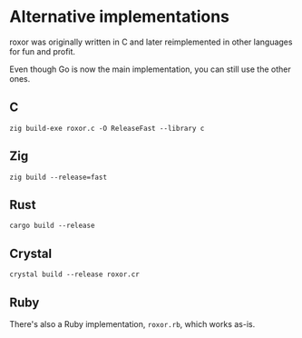 # Alternative implementations

roxor was originally written in C and later reimplemented in other languages for fun and profit.

Even though Go is now the main implementation, you can still use the other ones.

## C

```console
zig build-exe roxor.c -O ReleaseFast --library c
```

## Zig

```console
zig build --release=fast
```

## Rust

```console
cargo build --release
```

## Crystal

```console
crystal build --release roxor.cr
```

## Ruby

There's also a Ruby implementation, `roxor.rb`, which works as-is.
